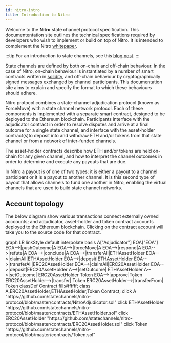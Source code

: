 ```yaml
---
id: nitro-intro
title: Introduction to Nitro
---
```


Welcome to the **Nitro** state channel protocol specification. This documententation site outlines the technical specifications required by developers who wish to implement or build on top of Nitro. It is intended to complement the Nitro [whitepaper](https://eprint.iacr.org/2019/219).

:::tip
For an introduction to state channels, see this [blog post](https://education.district0x.io/general-topics/understanding-ethereum/basics-state-channels/).
:::

State channels are defined by both on-chain and off-chain behaviour. In the case of Nitro, on-chain behaviour is instantiated by a number of smart contracts written in [solidity](https://github.com/ethereum/solidity), and off-chain behaviour by cryptographically signed messages exchanged by channel participants. This documentation site aims to explain and specify the format to which these behaviours should adhere.

Nitro protocol combines a state-channel adjudication protocol (known as ForceMove) with a state channel network protocol. Each of these components is implemented with a separate smart contract, designed to be deployed to the Ethereum blockchain. Participants interface with the adjudicator contract in order to resolve disputes and arrive at a final outcome for a single state channel, and interface with the asset-holder contract(s)to deposit into and withdraw ETH and/or tokens from that state channel or from a network of inter-funded channels.

The asset-holder contracts describe how ETH and/or tokens are held on-chain for any given channel, and how to interpret the channel outcomes in order to determine and execute any payouts that are due.

In Nitro a payout is of one of two types: it is either a payout to a channel participant or it is a payout to another channel. It is this second type of payout that allows channels to fund one another in Nitro, enabling the virtual channels that are used to build state channel networks.

## Account topology

The below diagram show various transactions connect externally owned acccounts; and adjudicator, asset-holder and token contract accounts deployed to the Ethereum blockchain. Clicking on the contract account will take you to the source code for that contract.

<div class="mermaid">
graph LR
linkStyle default interpolate basis
A["Adjudicator"]
EOA["EOA"]
EOA-->|pushOutcome|A
EOA-->|forceMove|A
EOA-->|respond|A
EOA-->|refute|A
EOA-->|conclude|A
EOA-->|transferAll|ETHAssetHolder
EOA-->|claimAll|ETHAssetHolder
EOA-->|deposit|ETHAssetHolder
EOA-->|transferAll|ERC20AssetHolder
EOA-->|claimAll|ERC20AssetHolder
EOA-->|deposit|ERC20AssetHolder
A-->|setOutcome| ETHAssetHolder
A-->|setOutcome| ERC20AssetHolder
Token
EOA-->|approve|Token
ERC20AssetHolder-->|transfer| Token
ERC20AssetHolder-->|transferFrom| Token
classDef Contract fill:#ffffff;
class A,ERC20AssetHolder,ETHAssetHolder,Token Contract;
click A "https://github.com/statechannels/nitro-protocol/blob/master/contracts/NitroAdjudicator.sol"
click ETHAssetHolder "https://github.com/statechannels/nitro-protocol/blob/master/contracts/ETHAssetHolder.sol"
click ERC20AssetHolder "https://github.com/statechannels/nitro-protocol/blob/master/contracts/ERC20AssetHolder.sol"
click Token "https://github.com/statechannels/nitro-protocol/blob/master/contracts/Token.sol"
</div>
